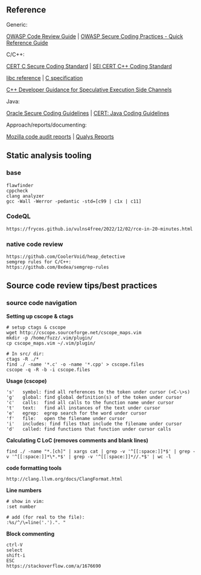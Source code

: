 
## Reference

 Generic:

 [OWASP Code Review Guide](https://www.owasp.org/index.php/OWASP_Code_Review_Guide_Table_of_Contents) | [OWASP Secure Coding Practices - Quick Reference Guide](https://www.owasp.org/index.php/OWASP_Secure_Coding_Practices_-_Quick_Reference_Guide)

 C/C++: 
 
 [CERT C Secure Coding Standard](https://www.securecoding.cert.org/confluence/display/c/SEI+CERT+C+Coding+Standard) | [SEI CERT C++ Coding Standard](https://www.securecoding.cert.org/confluence/pages/viewpage.action?pageId=637)

 [libc reference](res/libc-reference.pdf) | [C specification](res/c-specification.pdf)

 [C++ Developer Guidance for Speculative Execution Side Channels](https://docs.microsoft.com/en-us/cpp/security/developer-guidance-speculative-execution)

 Java:

 [Oracle Secure Coding Guidelines](http://www.oracle.com/technetwork/java/seccodeguide-139067.html) | [CERT: Java Coding Guidelines](https://www.securecoding.cert.org/confluence/display/java/Java+Coding+Guidelines)

 Approach/reports/documenting:

 [Mozilla code audit reports](https://wiki.mozilla.org/MOSS/Secure_Open_Source/Completed) | [Qualys Reports](https://www.qualys.com/research/security-advisories/)

## Static analysis tooling

### base

```
flawfinder
cppcheck
clang analyzer
gcc -Wall -Werror -pedantic -std=[c99 | c1x | c11]
```

### CodeQL

    https://frycos.github.io/vulns4free/2022/12/02/rce-in-20-minutes.html

### native code review

```
https://github.com/CoolerVoid/heap_detective
semgrep rules for C/C++:
https://github.com/0xdea/semgrep-rules
```

## Source code review tips/best practices

### source code navigation

**Setting up cscope & ctags**

```
# setup ctags & cscope
wget http://cscope.sourceforge.net/cscope_maps.vim
mkdir -p /home/fuzz/.vim/plugin/
cp cscope_maps.vim ~/.vim/plugin/

# In src/ dir:
ctags -R ./*
find ./ -name '*.c' -o -name '*.cpp' > cscope.files
cscope -q -R -b -i cscope.files
```

**Usage (cscope)**

```
's'   symbol: find all references to the token under cursor (<C-\>s)
'g'   global: find global definition(s) of the token under cursor
'c'   calls:  find all calls to the function name under cursor
't'   text:   find all instances of the text under cursor
'e'   egrep:  egrep search for the word under cursor
'f'   file:   open the filename under cursor
'i'   includes: find files that include the filename under cursor
'd'   called: find functions that function under cursor calls
```

**Calculating C LoC (removes comments and blank lines)**

    find ./ -name "*.[ch]" | xargs cat | grep -v '^[[:space:]]*$' | grep -v '^[[:space:]]*\*.*$' | grep -v '^[[:space:]]*//.*$' | wc -l

**code formatting tools**

    http://clang.llvm.org/docs/ClangFormat.html

**Line numbers**

```
# show in vim:
:set number

# add (for real to the file):
:%s/^/\=line('.').". "
```

**Block commenting**

    ctrl-V
    select
    shift-i
    ESC
    https://stackoverflow.com/a/1676690
